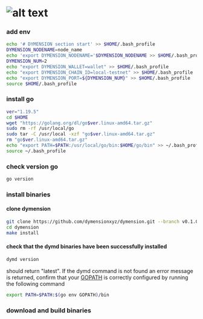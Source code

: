 # ![alt text](https://raw.githubusercontent.com/ksalab/nodes/main/logo/dymension.png "DYMENSION")

### add env

```bash
echo '# DYMENSION section start' >> $HOME/.bash_profile
DYMENSION_NODENAME=node_name
echo 'export DYMENSION_NODENAME='$DYMENSION_NODENAME >> $HOME/.bash_profile
DYMENSION_NUM=2
echo "export DYMENSION_WALLET=wallet" >> $HOME/.bash_profile
echo "export DYMENSION_CHAIN_ID=local-testnet" >> $HOME/.bash_profile
echo "export DYMENSION_PORT=${DYMENSION_NUM}" >> $HOME/.bash_profile
source $HOME/.bash_profile
```

### install go

```bash
ver="1.19.5"
cd $HOME
wget "https://golang.org/dl/go$ver.linux-amd64.tar.gz"
sudo rm -rf /usr/local/go
sudo tar -C /usr/local -xzf "go$ver.linux-amd64.tar.gz"
rm "go$ver.linux-amd64.tar.gz"
echo "export PATH=$PATH:/usr/local/go/bin:$HOME/go/bin" >> ~/.bash_profile
source ~/.bash_profile
```

### check version go
```bash
go version
```

### install binaries

#### clone dymension
```bash
git clone https://github.com/dymensionxyz/dymension.git --branch v0.1.0-alpha
cd dymension
make install
```

#### check that the dymd binaries have been successfully installed
````bash
dymd version
````

should return "latest". If the dymd command is not found an error message is returned, confirm that your [GOPATH](https://go.dev/doc/gopath_code#GOPATH) is correctly configured by running the following command

````bash
export PATH=$PATH:$(go env GOPATH)/bin
````

### download and build binaries
